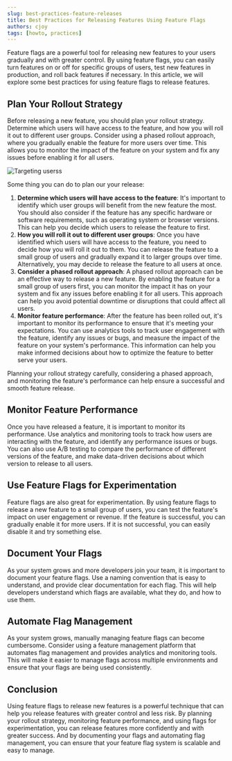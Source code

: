 ```yaml
---
slug: best-practices-feature-releases
title: Best Practices for Releasing Features Using Feature Flags
authors: cjoy
tags: [howto, practices]
---
```


Feature flags are a powerful tool for releasing new features to your users gradually and with greater control. By using feature flags, you can easily turn features on or off for specific groups of users, test new features in production, and roll back features if necessary. In this article, we will explore some best practices for using feature flags to release features.

<!--truncate-->

## Plan Your Rollout Strategy

Before releasing a new feature, you should plan your rollout strategy. Determine which users will have access to the feature, and how you will roll it out to different user groups. Consider using a phased rollout approach, where you gradually enable the feature for more users over time. This allows you to monitor the impact of the feature on your system and fix any issues before enabling it for all users.

![Targeting userss](/assets/blog/best-practices-for-feature-releases/plan-your-rollout-strategy.png)

Some thing you can do to plan our your release:
1. **Determine which users will have access to the feature**: It's important to identify which user groups will benefit from the new feature the most. You should also consider if the feature has any specific hardware or software requirements, such as operating system or browser versions. This can help you decide which users to release the feature to first.
1. **How you will roll it out to different user groups**: Once you have identified which users will have access to the feature, you need to decide how you will roll it out to them. You can release the feature to a small group of users and gradually expand it to larger groups over time. Alternatively, you may decide to release the feature to all users at once.
1. **Consider a phased rollout approach**: A phased rollout approach can be an effective way to release a new feature. By enabling the feature for a small group of users first, you can monitor the impact it has on your system and fix any issues before enabling it for all users. This approach can help you avoid potential downtime or disruptions that could affect all users.
1. **Monitor feature performance**: After the feature has been rolled out, it's important to monitor its performance to ensure that it's meeting your expectations. You can use analytics tools to track user engagement with the feature, identify any issues or bugs, and measure the impact of the feature on your system's performance. This information can help you make informed decisions about how to optimize the feature to better serve your users.

Planning your rollout strategy carefully, considering a phased approach, and monitoring the feature's performance can help ensure a successful and smooth feature release.

## Monitor Feature Performance

Once you have released a feature, it is important to monitor its performance. Use analytics and monitoring tools to track how users are interacting with the feature, and identify any performance issues or bugs. You can also use A/B testing to compare the performance of different versions of the feature, and make data-driven decisions about which version to release to all users.

## Use Feature Flags for Experimentation

Feature flags are also great for experimentation. By using feature flags to release a new feature to a small group of users, you can test the feature's impact on user engagement or revenue. If the feature is successful, you can gradually enable it for more users. If it is not successful, you can easily disable it and try something else.

## Document Your Flags

As your system grows and more developers join your team, it is important to document your feature flags. Use a naming convention that is easy to understand, and provide clear documentation for each flag. This will help developers understand which flags are available, what they do, and how to use them.

## Automate Flag Management

As your system grows, manually managing feature flags can become cumbersome. Consider using a feature management platform that automates flag management and provides analytics and monitoring tools. This will make it easier to manage flags across multiple environments and ensure that your flags are being used consistently.

## Conclusion 

Using feature flags to release new features is a powerful technique that can help you release features with greater control and less risk. By planning your rollout strategy, monitoring feature performance, and using flags for experimentation, you can release features more confidently and with greater success. And by documenting your flags and automating flag management, you can ensure that your feature flag system is scalable and easy to manage.